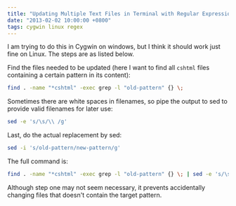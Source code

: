 ```yaml
---
title: "Updating Multiple Text Files in Terminal with Regular Expression"
date: "2013-02-02 10:00:00 +0800"
tags: cygwin linux regex
---
```


I am trying to do this in Cygwin on windows, but I think it should work just
fine on Linux. The steps are as listed below.

Find the files needed to be updated (here I want to find all `cshtml` files
containing a certain pattern in its content):

```bash
find . -name "*cshtml" -exec grep -l "old-pattern" {} \;
```

Sometimes there are white spaces in filenames, so pipe the output to sed to
provide valid filenames for later use:

```bash
sed -e 's/\s/\\ /g'
```

Last, do the actual replacement by sed:

```bash
sed -i 's/old-pattern/new-pattern/g'
```

The full command is:

```bash
find . -name "*cshtml" -exec grep -l "old-pattern" {} \; | sed -e 's/\s/\\ /g' | sed -i 's/old-pattern/new-pattern/g'
```

Although step one may not seem necessary, it prevents accidentally changing
files that doesn't contain the target pattern.
